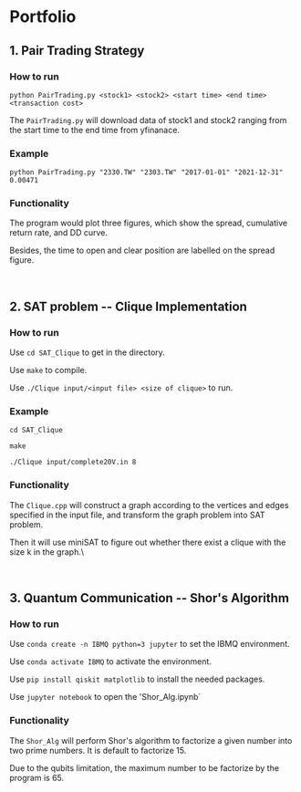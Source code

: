 # Portfolio

## 1. Pair Trading Strategy
### How to run
```
python PairTrading.py <stock1> <stock2> <start time> <end time> <transaction cost>
```

The `PairTrading.py` will download data of stock1 and stock2 ranging from the start time to the end time from yfinanace.

### Example
```
python PairTrading.py "2330.TW" "2303.TW" "2017-01-01" "2021-12-31" 0.00471
```

### Functionality
The program would plot three figures, which show the spread, cumulative return rate, and DD curve.

Besides, the time to open and clear position are labelled on the spread figure.

<br/>

## 2. SAT problem -- Clique Implementation
### How to run
Use `cd SAT_Clique` to get in the directory.

Use `make` to compile.

Use `./Clique input/<input file> <size of clique>` to run.

### Example
```
cd SAT_Clique

make

./Clique input/complete20V.in 8
```

### Functionality

The `Clique.cpp` will construct a graph according to the vertices and edges specified in the input file, and transform the graph problem into SAT problem.

Then it will use miniSAT to figure out whether there exist a clique with the size k in the graph.\

<br/>

## 3. Quantum Communication -- Shor's Algorithm
### How to run
Use `conda create -n IBMQ python=3 jupyter` to set the IBMQ environment.

Use `conda activate IBMQ` to activate the environment.

Use `pip install qiskit matplotlib` to install the needed packages.

Use `jupyter notebook` to open the 'Shor_Alg.ipynb`


### Functionality

The `Shor_Alg` will perform Shor's algorithm to factorize a given number into two prime numbers. It is default to factorize 15.

Due to the qubits limitation, the maximum number to be factorize by the program is 65.
